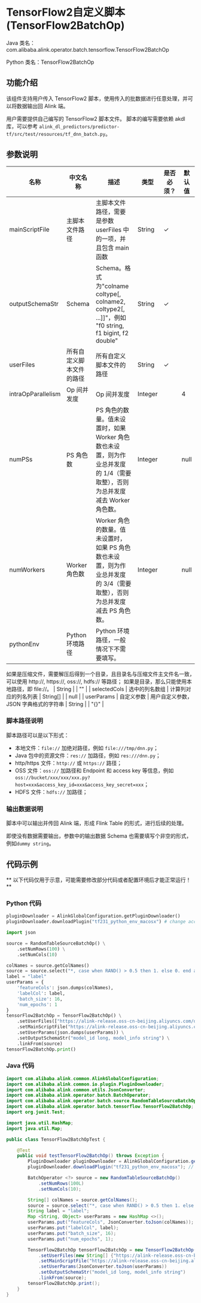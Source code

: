 # TensorFlow2自定义脚本 (TensorFlow2BatchOp)
Java 类名：com.alibaba.alink.operator.batch.tensorflow.TensorFlow2BatchOp

Python 类名：TensorFlow2BatchOp


## 功能介绍

该组件支持用户传入 TensorFlow2 脚本，使用传入的批数据进行任意处理，并可以将数据输出回 Alink 端。

用户需要提供自己编写的 TensorFlow2 脚本文件。
脚本的编写需要依赖 akdl 库，可以参考 ```alink_dl_predictors/predictor-tf/src/test/resources/tf_dnn_batch.py```。

## 参数说明

| 名称 | 中文名称 | 描述 | 类型 | 是否必须？ | 默认值 |
| --- | --- | --- | --- | --- | --- |
| mainScriptFile | 主脚本文件路径 | 主脚本文件路径，需要是参数 userFiles 中的一项，并且包含 main 函数 | String | ✓ |  |
| outputSchemaStr | Schema | Schema。格式为"colname coltype[, colname2, coltype2[, ...]]"，例如 "f0 string, f1 bigint, f2 double" | String | ✓ |  |
| userFiles | 所有自定义脚本文件的路径 | 所有自定义脚本文件的路径 | String | ✓ |  |
| intraOpParallelism | Op 间并发度 | Op 间并发度 | Integer |  | 4 |
| numPSs | PS 角色数 | PS 角色的数量。值未设置时，如果 Worker 角色数也未设置，则为作业总并发度的 1/4（需要取整），否则为总并发度减去 Worker 角色数。 | Integer |  | null |
| numWorkers | Worker 角色数 | Worker 角色的数量。值未设置时，如果 PS 角色数也未设置，则为作业总并发度的 3/4（需要取整），否则为总并发度减去 PS 角色数。 | Integer |  | null |
| pythonEnv | Python 环境路径 | Python 环境路径，一般情况下不需要填写。
 如果是压缩文件，需要解压后得到一个目录，且目录名与压缩文件主文件名一致，可以使用 http://, https://, oss://, hdfs:// 等路径；
 如果是目录，那么只能使用本地路径，即 file://。 | String |  | "" |
| selectedCols | 选中的列名数组 | 计算列对应的列名列表 | String[] |  | null |
| userParams | 自定义参数 | 用户自定义参数，JSON 字典格式的字符串 | String |  | "{}" |


### 脚本路径说明

脚本路径可以是以下形式：
  - 本地文件：```file://``` 加绝对路径，例如 ```file:///tmp/dnn.py```；
  - Java 包中的资源文件：```res://``` 加路径，例如 ```res:///dnn.py```；
  - http/https 文件：```http://``` 或 ```https://``` 路径；
  - OSS 文件：```oss://``` 加路径和 Endpoint 和 access key 等信息，例如```oss://bucket/xxx/xxx/xxx.py?host=xxx&access_key_id=xxx&access_key_secret=xxx```；
  - HDFS 文件：```hdfs://``` 加路径；

### 输出数据说明

脚本中可以输出并传回 Alink 端，形成 Flink Table 的形式，进行后续的处理。

即使没有数据需要输出，参数中的输出数据 Schema 也需要填写个非空的形式，例如```dummy string```。

## 代码示例

** 以下代码仅用于示意，可能需要修改部分代码或者配置环境后才能正常运行！**

### Python 代码
```python
pluginDownloader = AlinkGlobalConfiguration.getPluginDownloader()
pluginDownloader.downloadPlugin("tf231_python_env_macosx") # change according to system type

import json

source = RandomTableSourceBatchOp() \
    .setNumRows(100) \
    .setNumCols(10)

colNames = source.getColNames()
source = source.select("*, case when RAND() > 0.5 then 1. else 0. end as label")
label = "label"
userParams = {
    'featureCols': json.dumps(colNames),
    'labelCol': label,
    'batch_size': 16,
    'num_epochs': 1
}
tensorFlow2BatchOp = TensorFlow2BatchOp() \
    .setUserFiles(["https://alink-release.oss-cn-beijing.aliyuncs.com/data-files/tf_dnn_batch.py"]) \
    .setMainScriptFile("https://alink-release.oss-cn-beijing.aliyuncs.com/data-files/tf_dnn_batch.py") \
    .setUserParams(json.dumps(userParams)) \
    .setOutputSchemaStr("model_id long, model_info string") \
    .linkFrom(source)
tensorFlow2BatchOp.print()
```

### Java 代码
```java
import com.alibaba.alink.common.AlinkGlobalConfiguration;
import com.alibaba.alink.common.io.plugin.PluginDownloader;
import com.alibaba.alink.common.utils.JsonConverter;
import com.alibaba.alink.operator.batch.BatchOperator;
import com.alibaba.alink.operator.batch.source.RandomTableSourceBatchOp;
import com.alibaba.alink.operator.batch.tensorflow.TensorFlow2BatchOp;
import org.junit.Test;

import java.util.HashMap;
import java.util.Map;

public class TensorFlow2BatchOpTest {

	@Test
	public void testTensorFlow2BatchOp() throws Exception {
		PluginDownloader pluginDownloader = AlinkGlobalConfiguration.getPluginDownloader();
		pluginDownloader.downloadPlugin("tf231_python_env_macosx"); // change according to system type

		BatchOperator <?> source = new RandomTableSourceBatchOp()
			.setNumRows(100L)
			.setNumCols(10);

		String[] colNames = source.getColNames();
		source = source.select("*, case when RAND() > 0.5 then 1. else 0. end as label");
		String label = "label";
		Map <String, Object> userParams = new HashMap <>();
		userParams.put("featureCols", JsonConverter.toJson(colNames));
		userParams.put("labelCol", label);
		userParams.put("batch_size", 16);
		userParams.put("num_epochs", 1);

		TensorFlow2BatchOp tensorFlow2BatchOp = new TensorFlow2BatchOp()
			.setUserFiles(new String[] {"https://alink-release.oss-cn-beijing.aliyuncs.com/data-files/tf_dnn_batch.py"})
			.setMainScriptFile("https://alink-release.oss-cn-beijing.aliyuncs.com/data-files/tf_dnn_batch.py")
			.setUserParams(JsonConverter.toJson(userParams))
			.setOutputSchemaStr("model_id long, model_info string")
			.linkFrom(source);
		tensorFlow2BatchOp.print();
	}
}
```
